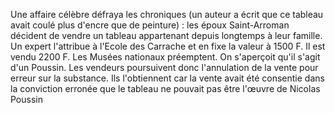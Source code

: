 Une affaire célèbre défraya les chroniques (un auteur a écrit que ce tableau avait coulé plus d'encre que de peinture) : les époux Saint-Arroman décident de vendre un tableau appartenant depuis longtemps à leur famille. Un expert l'attribue à l'Ecole des Carrache et en fixe la valeur à 1500 F. Il est vendu 2200 F. Les Musées nationaux préemptent. On s'aperçoit qu'il s'agit d'un Poussin. Les vendeurs poursuivent donc l'annulation de la vente pour erreur sur la substance. Ils l'obtiennent car la vente avait été consentie dans la conviction erronée que le tableau ne pouvait pas être l'œuvre de Nicolas Poussin